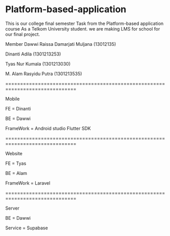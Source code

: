 # Platform-based-application
This is our college final semester Task from the Platform-based application course As a Telkom University student. we are making LMS for school for our final project.

Member
Dawwi Raissa Damarjati Muljana (13012135)

Dinanti Adila (1301213253)

Tyas Nur Kumala (1301213030)

M. Alam Rasyidu Putra (1301213535)

==============================================================================

Mobile

FE = Dinanti 

BE = Dawwi

FrameWork = Android studio Flutter SDK

==============================================================================

Website 

FE =  Tyas 

BE = Alam

FrameWork = Laravel

==============================================================================

Server

BE = Dawwi

Service = Supabase
